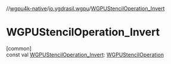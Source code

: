 //[wgpu4k-native](../../index.md)/[io.ygdrasil.wgpu](index.md)/[WGPUStencilOperation_Invert](-w-g-p-u-stencil-operation_-invert.md)

# WGPUStencilOperation_Invert

[common]\
const val [WGPUStencilOperation_Invert](-w-g-p-u-stencil-operation_-invert.md): [WGPUStencilOperation](-w-g-p-u-stencil-operation/index.md)